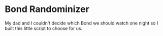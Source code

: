 # Bond Randominizer

My dad and I couldn't decide which Bond we should watch one night so I built this little script to choose for us.
